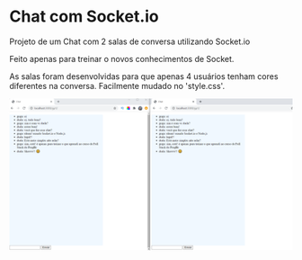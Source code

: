 # Chat com Socket.io

Projeto de um Chat com 2 salas de conversa utilizando Socket.io

Feito apenas para treinar o novos conhecimentos de Socket.

As salas foram desenvolvidas para que apenas 4 usuários tenham cores diferentes na conversa. Facilmente mudado no 'style.css'.

![Screenshot](Chat.png)